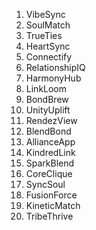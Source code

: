 1. VibeSync
2. SoulMatch
3. TrueTies
4. HeartSync
5. Connectify
6. RelationshipIQ
7. HarmonyHub
8. LinkLoom
9. BondBrew
10. UnityUplift
11. RendezView
12. BlendBond
13. AllianceApp
14. KindredLink
15. SparkBlend
16. CoreClique
17. SyncSoul
18. FusionForce
19. KineticMatch
20. TribeThrive